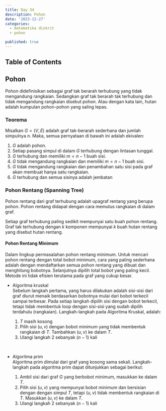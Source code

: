 ```yaml
---
title: Day 34
description: Pohon
date: '2023-12-27'
categories:
  - matematika diskrit
  - pohon

published: true
---
```


## Table of Contents

## Pohon

Pohon didefinisikan sebagai graf tak berarah terhubung yang tidak mengandung
rangkaian. Sedangkan graf tak berarah tak terhubung dan tidak mengandung rangkaian
disebut pohon. Atau dengan kata lain, hutan adalah kumpulan pohon-pohon yang saling
lepas.

### Teorema

Misalkan $G = (V, E)$ adalah graf tak-berarah sederhana dan jumlah simpulnya $n$. Maka, semua pernyataan di bawah ini adalah ekivalen:
<br>

1. $G$ adalah pohon.
2. Setiap pasang simpul di dalam $G$ terhubung dengan lintasan tunggal.
3. $G$ terhubung dan memiliki $m = n - 1$ buah sisi.
4. $G$ tidak mengandung rangkaian dan memiliki $m = n - 1$ buah sisi.
5. $G$ tidak mengandung rangkaian dan penambahan satu sisi pada graf akan membuat hanya satu rangkaian.
6. $G$ terhubung dan semua sisinya adalah jembatan

### Pohon Rentang (Spanning Tree)

Pohon rentang dari graf terhubung adalah upagraf rentang yang berupa pohon. Pohon
rentang didapat dengan cara memutus rangkaian di dalam graf.

Setiap graf terhubung paling sedikit mempunyai satu buah pohon rentang. Graf tak
terhubung dengan $k$ komponen mempunyai $k$ buah hutan rentang yang disebut hutan
rentang.

#### Pohon Rentang Minimum

Dalam lingkup permasalahan pohon rentang minimum. Untuk mencari pohon rentang dengan total bobot minimum, cara yang paling sederhana adalah dengan mendaftarkan semua pohon rentang yang dibuat dan menghitung bobotnya. Selanjutnya dipilih total bobot yang paling kecil. Metode ini tidak efisien terutama pada graf yang cukup besar.
<br>

- Algoritma kruskal  
  Sebelum langkah pertama, yang harus dilakukan adalah sisi-sisi dari graf diurut menaik berdasarkan bobotnya mulai dari bobot terkecil sampai terbesar. Pada setiap langkah dipilih sisi dengan bobot terkecil, tetapi tidak membentuk loop dengan sisi-sisi yang sudah dipilih terdahulu (rangkaian). Langkah-langkah pada Algoritma Kruskal, adalah:

  1. $T$ masih kosong
  2. Pilih sisi $(u,v)$ dengan bobot minimum yang tidak membentuk rangkaian di $T$. Tambahkan $(u,v)$ ke dalam $T$.
  3. Ulangi langkah $2$ sebanyak $(n-1)$ kali

<br>

- Algoritma prim  
  Algoritma prim dimulai dari graf yang kosong sama sekali. Langkah-langkah pada algoritma prim dapat ditunjukkan sebagai berikut:

  1. Ambil sisi dari graf $G$ yang berbobot minimum, masukkan ke dalam $T$.
  2. Pilih sisi $(u,v)$ yang mempunyai bobot minimum dan bersisian dengan dengan simpul $T$, tetapi $(u,v)$ tidak membentuk rangkaian di $T$. Masukkan $(u,v)$ ke dalam $T$.
  3. Ulangi langkah $2$ sebanyak $(n-1)$ kali
